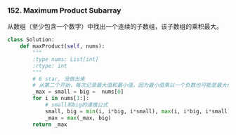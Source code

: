 ### 152. Maximum Product Subarray 
从数组（至少包含一个数字）中找出一个连续的子数组，该子数组的乘积最大。

```python
class Solution:
    def maxProduct(self, nums):
        """
        :type nums: List[int]
        :rtype: int
        """
        # 6 star, 没做出来
        # 从第二个开始，每次记录最大值和最小值，因为最小值乘以一个负数也可能是最大值
        _max = small = big =  nums[0]
        for i in nums[1:]:
            # small和big的递推公式
            small, big = min(i, i*big, i*small), max(i, i*big, i*small)
            _max = max(_max, big)
        return _max


```
